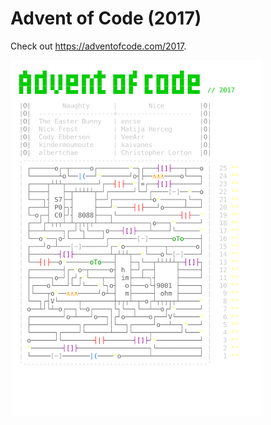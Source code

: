 
# Advent of Code (2017)
Check out https://adventofcode.com/2017.

<img src="calendar.svg" width="80%" />
               
